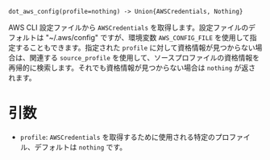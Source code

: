 ```
dot_aws_config(profile=nothing) -> Union{AWSCredentials, Nothing}
```

AWS CLI 設定ファイルから `AWSCredentials` を取得します。設定ファイルのデフォルトは "~/.aws/config" ですが、環境変数 `AWS_CONFIG_FILE` を使用して指定することもできます。指定された `profile` に対して資格情報が見つからない場合は、関連する `source_profile` を使用して、ソースプロファイルの資格情報を再帰的に検索します。それでも資格情報が見つからない場合は `nothing` が返されます。

# 引数

  * `profile`: `AWSCredentials` を取得するために使用される特定のプロファイル、デフォルトは `nothing` です。

